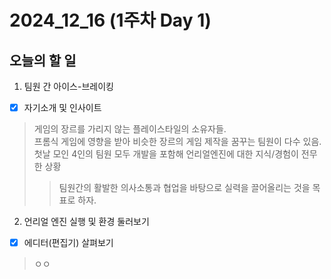 # 2024_12_16 (1주차 Day 1)

## 오늘의 할 일
1. 팀원 간 아이스-브레이킹 <br>
- [x] 자기소개 및 인사이트
> 게임의 장르를 가리지 않는 플레이스타일의 소유자들. <br>
> 프롬식 게임에 영향을 받아 비슷한 장르의 게임 제작을 꿈꾸는 팀원이 다수 있음. <br>
> 첫날 모인 4인의 팀원 모두 개발을 포함해 언리얼엔진에 대한 지식/경험이 전무한 상황 <br>
> > 팀원간의 활발한 의사소통과 협업을 바탕으로 실력을 끌어올리는 것을 목표로 하자.

2. 언리얼 엔진 실행 및 환경 둘러보기 <br>
- [x] 에디터(편집기) 살펴보기
> ㅇㅇ
